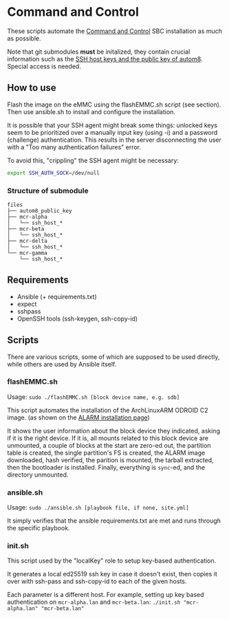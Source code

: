 # Command and Control
These scripts automate the [Command and Control](https://wiki.c3l.lu/doku.php?id=projects:hardware:command_and_control) SBC installation as much as possible.

Note that git submodules **must** be initalized, they contain crucial information such as the [SSH host keys and the public key of autom8](https://projects.c3l.lu/ChaosStuff/cnc-host-keys). Special access is needed.

## How to use
Flash the image on the eMMC using the flashEMMC.sh script (see section). Then use ansible.sh to install and configure the installation.

It is possible that your SSH agent might break some things: unlocked keys seem to be prioritized over a manually input key (using -i) and a password (challenge) authentication. This results in the server disconnecting the user with a "Too many authentication failures" error.

To avoid this, "crippling" the SSH agent might be necessary:
```bash
export SSH_AUTH_SOCK=/dev/null
```

### Structure of submodule
```
files
├── autom8_public_key
├── mcr-alpha
│   └── ssh_host_*
├── mcr-beta
│   └── ssh_host_*
├── mcr-delta
│   └── ssh_host_*
└── mcr-gamma
    └── ssh_host_*
```

## Requirements
- Ansible (+ requirements.txt)
- expect
- sshpass
- OpenSSH tools (ssh-keygen, ssh-copy-id)

## Scripts
There are various scripts, some of which are supposed to be used directly, while others are used by Ansible itself.

### flashEMMC.sh
Usage: 
`sudo ./flashEMMC.sh [block device name, e.g. sdb]`

This script automates the installation of the ArchLinuxARM ODROID C2 image. (as shown on the [ALARM installation page](https://archlinuxarm.org/platforms/armv8/amlogic/odroid-c2#installation))

It shows the user information about the block device they indicated, asking if it is the right device. If it is, all mounts related to this block device are unmounted, a couple of blocks at the start are zero-ed out, the partition table is created, the single partition's FS is created, the ALARM image downloaded, hash verified, the parition is mounted, the tarball extracted, then the bootloader is installed. Finally, everything is `sync`-ed, and the directory unmounted.

### ansible.sh
Usage: 
`sudo ./ansible.sh [playbook file, if none, site.yml]`

It simply verifies that the ansible requirements.txt are met and runs through the specific playbook.

### init.sh
This script used by the "localKey" role to setup key-based authentication.

It generates a local ed25519 ssh key in case it doesn't exist, then copies it over with ssh-pass and ssh-copy-id to each of the given hosts.

Each parameter is a different host. For example, setting up key based authentication on `mcr-alpha.lan` and `mcr-beta.lan`:
`./init.sh "mcr-alpha.lan" "mcr-beta.lan"`
